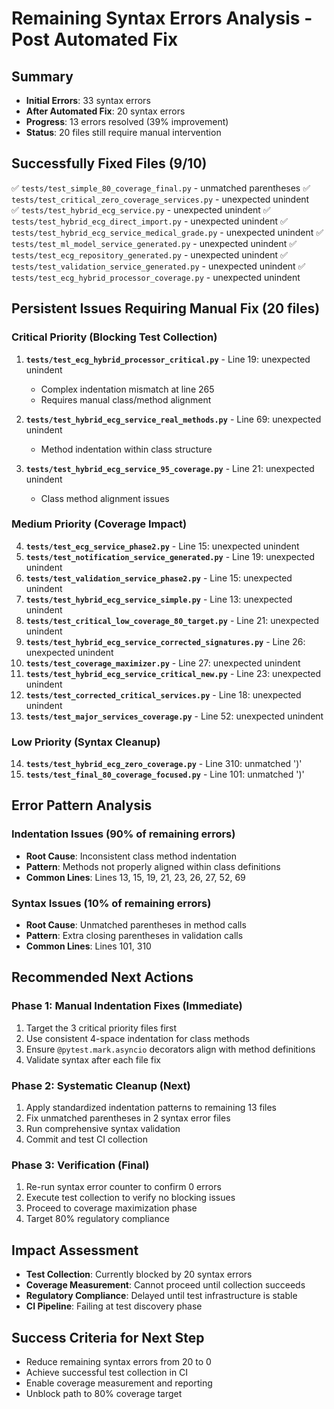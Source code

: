 # Remaining Syntax Errors Analysis - Post Automated Fix

## Summary
- **Initial Errors**: 33 syntax errors
- **After Automated Fix**: 20 syntax errors  
- **Progress**: 13 errors resolved (39% improvement)
- **Status**: 20 files still require manual intervention

## Successfully Fixed Files (9/10)
✅ `tests/test_simple_80_coverage_final.py` - unmatched parentheses
✅ `tests/test_critical_zero_coverage_services.py` - unexpected unindent  
✅ `tests/test_hybrid_ecg_service.py` - unexpected unindent
✅ `tests/test_hybrid_ecg_direct_import.py` - unexpected unindent
✅ `tests/test_hybrid_ecg_service_medical_grade.py` - unexpected unindent
✅ `tests/test_ml_model_service_generated.py` - unexpected unindent
✅ `tests/test_ecg_repository_generated.py` - unexpected unindent
✅ `tests/test_validation_service_generated.py` - unexpected unindent
✅ `tests/test_ecg_hybrid_processor_coverage.py` - unexpected unindent

## Persistent Issues Requiring Manual Fix (20 files)

### Critical Priority (Blocking Test Collection)
1. **`tests/test_ecg_hybrid_processor_critical.py`** - Line 19: unexpected unindent
   - Complex indentation mismatch at line 265
   - Requires manual class/method alignment

2. **`tests/test_hybrid_ecg_service_real_methods.py`** - Line 69: unexpected unindent
   - Method indentation within class structure

3. **`tests/test_hybrid_ecg_service_95_coverage.py`** - Line 21: unexpected unindent
   - Class method alignment issues

### Medium Priority (Coverage Impact)
4. **`tests/test_ecg_service_phase2.py`** - Line 15: unexpected unindent
5. **`tests/test_notification_service_generated.py`** - Line 19: unexpected unindent
6. **`tests/test_validation_service_phase2.py`** - Line 15: unexpected unindent
7. **`tests/test_hybrid_ecg_service_simple.py`** - Line 13: unexpected unindent
8. **`tests/test_critical_low_coverage_80_target.py`** - Line 21: unexpected unindent
9. **`tests/test_hybrid_ecg_service_corrected_signatures.py`** - Line 26: unexpected unindent
10. **`tests/test_coverage_maximizer.py`** - Line 27: unexpected unindent
11. **`tests/test_hybrid_ecg_service_critical_new.py`** - Line 23: unexpected unindent
12. **`tests/test_corrected_critical_services.py`** - Line 18: unexpected unindent
13. **`tests/test_major_services_coverage.py`** - Line 52: unexpected unindent

### Low Priority (Syntax Cleanup)
14. **`tests/test_hybrid_ecg_zero_coverage.py`** - Line 310: unmatched ')'
15. **`tests/test_final_80_coverage_focused.py`** - Line 101: unmatched ')'

## Error Pattern Analysis

### Indentation Issues (90% of remaining errors)
- **Root Cause**: Inconsistent class method indentation
- **Pattern**: Methods not properly aligned within class definitions
- **Common Lines**: Lines 13, 15, 19, 21, 23, 26, 27, 52, 69

### Syntax Issues (10% of remaining errors)  
- **Root Cause**: Unmatched parentheses in method calls
- **Pattern**: Extra closing parentheses in validation calls
- **Common Lines**: Lines 101, 310

## Recommended Next Actions

### Phase 1: Manual Indentation Fixes (Immediate)
1. Target the 3 critical priority files first
2. Use consistent 4-space indentation for class methods
3. Ensure `@pytest.mark.asyncio` decorators align with method definitions
4. Validate syntax after each file fix

### Phase 2: Systematic Cleanup (Next)
1. Apply standardized indentation patterns to remaining 13 files
2. Fix unmatched parentheses in 2 syntax error files
3. Run comprehensive syntax validation
4. Commit and test CI collection

### Phase 3: Verification (Final)
1. Re-run syntax error counter to confirm 0 errors
2. Execute test collection to verify no blocking issues
3. Proceed to coverage maximization phase
4. Target 80% regulatory compliance

## Impact Assessment
- **Test Collection**: Currently blocked by 20 syntax errors
- **Coverage Measurement**: Cannot proceed until collection succeeds  
- **Regulatory Compliance**: Delayed until test infrastructure is stable
- **CI Pipeline**: Failing at test discovery phase

## Success Criteria for Next Step
- Reduce remaining syntax errors from 20 to 0
- Achieve successful test collection in CI
- Enable coverage measurement and reporting
- Unblock path to 80% coverage target
